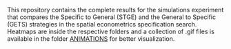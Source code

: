 This repository contains the complete results for the simulations experiment that compares the Specific to General (STGE) and the General to Specific (GETS) strategies in the spatial econometrics specification search.
Heatmaps are inside the respective folders and a collection of .gif files is available in the folder [ANIMATIONS](url) for better visualization.
